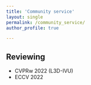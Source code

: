 ```yaml
---
title: 'Community service'
layout: single
permalink: /community_service/
author_profile: true

---
```


## Reviewing
- CVPRw 2022 (L3D-IVU)
- ECCV 2022
